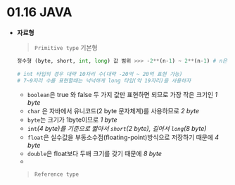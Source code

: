 # 01.16 JAVA



- **자료형**

  > `Primitive type` 기본형

  ```python
  정수형 (byte, short, int, long) 값 범위 >>> -2**(n-1) ~ 2**(n-1) # n은 비트 수
  	
  # int 타입의 경우 대략 10자리 수(대략 -20억 ~ 20억 표현 가능)
  # 7~9자리 수를 표현할때는 넉넉하게 long 타입(약 19자리)을 사용하자
  ```

  

  - `boolean`은 true 와 false 두 가지 값만 표현하면 되므로 가장 작은 크기인 *1 byte*
  - `char` 은 자바에서 유니코드(2 byte 문자체계)를 사용하므로 *2 byte*
  - `byte`는 크기가 1byte이므로 *1 byte*
  - `int`*(4 byte)*를 기준으로 짧아서 `short`(2 byte), 길어서 `long`*(8 byte)*
  - `float`은 실수값을 부동소수점(floating-point)방식으로 저장하기 때문에 *4 byte*
  - `double`은 float보다 두배 크기를 갖기 때문에 *8 byte*
  - 

  > `Reference type`